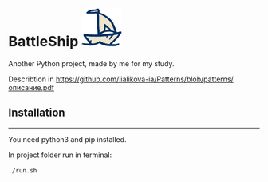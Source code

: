 # BattleShip ![alt text](https://github.com/MoonriseStreet/BattleShip/blob/master/BattleShip/pic/boat.png)

Another Python project, made by me for my study.


Describtion in https://github.com/lialikova-ia/Patterns/blob/patterns/описание.pdf

## Installation
------
You need python3 and pip installed.


In project folder run in terminal:
```
./run.sh
```

